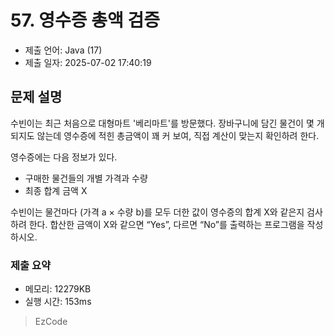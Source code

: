 # 57. 영수증 총액 검증
- 제출 언어: Java (17)
- 제출 일자: 2025-07-02 17:40:19

## 문제 설명
수빈이는 최근 처음으로 대형마트 '베리마트'를 방문했다. 
장바구니에 담긴 물건이 몇 개 되지도 않는데 영수증에 적힌 총금액이 꽤 커 보여, 직접 계산이 맞는지 확인하려 한다. 

영수증에는 다음 정보가 있다. 
- 구매한 물건들의 개별 가격과 수량 
- 최종 합계 금액 X 

수빈이는 물건마다 (가격 a × 수량 b)를 모두 더한 값이 영수증의 합계 X와 같은지 검사하려 한다. 
합산한 금액이 X와 같으면 “Yes”, 다르면 “No”를 출력하는 프로그램을 작성하시오. 



### 제출 요약
- 메모리: 12279KB
- 실행 시간: 153ms

> EzCode
